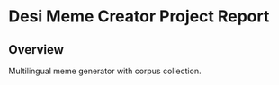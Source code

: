 # Desi Meme Creator Project Report

## Overview
Multilingual meme generator with corpus collection.
